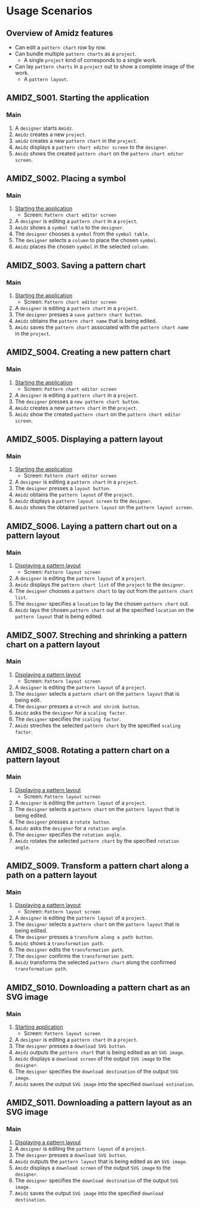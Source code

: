 # Usage Scenarios

## Overview of Amidz features

- Can edit a `pattern chart` row by row.
- Can bundle multiple `pattern charts` as a `project`.
    - A single `project` kind of corresponds to a single work.
- Can lay `pattern charts` in a `project` out to show a complete image of the work.
    - A `pattern layout`.

## AMIDZ_S001. Starting the application

### Main

1. A `designer` starts `Amidz`.
2. `Amidz` creates a new `project`.
3. `amidz` creates a new `pattern chart` in the `project`.
4. `Amidz` displays a `pattern chart editor screen` to the `designer`.
5. `Amidz` shows the created `pattern chart` on the `pattern chart editor screen`.

## AMIDZ_S002. Placing a symbol

### Main

1. [Starting the application](#amidz_s001-starting-the-application)
    - Screen: `Pattern chart editor screen`
2. A `designer` is editing a `pattern chart` in a `project`.
3. `Amidz` shows a `symbol table` to the `designer`.
4. The `designer` chooses a `symbol` from the `symbol table`.
5. The `designer` selects a `column` to place the chosen `symbol`.
6. `Amidz` places the chosen `symbol` in the selected `column`.

## AMIDZ_S003. Saving a pattern chart

### Main

1. [Starting the application](#amidz_s001-starting-the-application)
    - Screen: `Pattern chart editor screen`
2. A `designer` is editing a `pattern chart` in a `project`.
3. The `designer` presses a `save pattern chart button`.
4. `Amidz` obtains the `pattern chart name` that is being edited.
5. `Amidz` saves the `pattern chart` associated with the `pattern chart name` in the `project`.

## AMIDZ_S004. Creating a new pattern chart

### Main

1. [Starting the application](#amidz_s001-starting-the-application)
    - Screen: `Pattern chart editor screen`
2. A `designer` is editing a `pattern chart` in a `project`.
3. The `designer` presses a `new pattern chart button`.
4. `Amidz` creates a new `pattern chart` in the `project`.
5. `Amidz` show the created `pattern chart` on the `pattern chart editor screen`.

## AMIDZ_S005. Displaying a pattern layout

### Main

1. [Starting the application](#amidz_s001-starting-the-application)
    - Screen: `Pattern chart editor screen`
2. A `designer` is editing a `pattern chart` in a `project`.
3. The `designer` presses a `layout button`.
4. `Amidz` obtains the `pattern layout` of the `project`.
5. `Amidz` displays a `pattern layout screen` to the `designer`.
6. `Amidz` shows the obtained `pattern layout` on the `pattern layout screen`.

## AMIDZ_S006. Laying a pattern chart out on a pattern layout

### Main

1. [Displaying a pattern layout](#amidz_005-displaying-a-pattern-layout)
    - Screen: `Pattern layout screen`
2. A `designer` is editing the `pattern layout` of a `project`.
3. `Amidz` displays the `pattern chart list` of the `project` to the `designer`.
4. The `designer` chooses a `pattern chart` to lay out from the `pattern chart list`.
5. The `designer` specifies a `location` to lay the chosen `pattern chart` out.
6. `Amidz` lays the chosen `pattern chart` out at the specified `location` on the `pattern layout` that is being edited.

## AMIDZ_S007. Streching and shrinking a pattern chart on a pattern layout

### Main

1. [Displaying a pattern layout](#amidz_005-displaying-a-pattern-layout)
    - Screen: `Pattern layout screen`
2. A `designer` is editing the `pattern layout` of a `project`.
3. The `designer` selects a `pattern chart` on the `pattern layout` that is being edit.
4. The `designer` presses a `strech and shrink button`.
5. `Amidz` asks the `designer` for a `scaling factor`.
6. The `designer` specifies the `scaling factor`.
7. `Amidz` streches the selected `pattern chart` by the specified `scaling factor`.

## AMIDZ_S008. Rotating a pattern chart on a pattern layout

### Main

1. [Displaying a pattern layout](#amidz_005-displaying-a-pattern-layout)
    - Screen: `Pattern layout screen`
2. A `designer` is editing the `pattern layout` of a `project`.
3. The `designer` selects a `pattern chart` on the `pattern layout` that is being edited.
4. The `designer` presses a `rotate button`.
5. `Amidz` asks the `designer` for a `rotation angle`.
6. The `designer` specifies the `rotation angle`.
7. `Amidz` rotates the selected `pattern chart` by the specified `rotation angle`.

## AMIDZ_S009. Transform a pattern chart along a path on a pattern layout

### Main

1. [Displaying a pattern layout](#amidz_005-displaying-a-pattern-layout)
    - Screen: `Pattern layout screen`
2. A `designer` is editing the `pattern layout` of a `project`.
3. The `designer` selects a `pattern chart` on the `pattern layout` that is being edited.
4. The `designer` presses a `transform along a path button`.
5. `Amidz` shows a `transformation path`.
6. The `designer` edits the `transformation path`.
7. The `designer` confirms the `transformation path`.
8. `Amidz` transforms the selected `pattern chart` along the confirmed `transformation path`.

## AMIDZ_S010. Downloading a pattern chart as an SVG image

### Main

1. [Starting application](#amidz_s001-starting-application)
    - Screen: `Pattern layout screen`
2. A `designer` is editing a `pattern chart` in a `project`.
3. The `designer` presses a `download SVG button`.
4. `Amidz` outputs the `pattern chart` that is being edited as an `SVG image`.
5. `Amidz` displays a `download screen` of the output `SVG image` to the `designer`.
6. The `designer` specifies the `download destination` of the output `SVG image`.
7. `Amidz` saves the output `SVG image` into the specified `download estination`.

## AMIDZ_S011. Downloading a pattern layout as an SVG image

### Main

1. [Displaying a pattern layout](#amidz_s005-displaying-a-pattern-layout)
2. A `designer` is editing the `pattern layout` of a `project`.
3. The `designer` presses a `download SVG button`.
4. `Amidz` outputs the `pattern layout` that is being edited as an `SVG image`.
5. `Amidz` displays a `download screen` of the output `SVG image` to the `designer`.
6. The `designer` specifies the `download destination` of the output `SVG image`.
7. `Amidz` saves the output `SVG image` into the specified `download destination`.